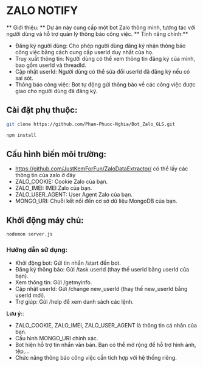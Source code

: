 # ZALO NOTIFY

** Giới thiệu: **
Dự án này cung cấp một bot Zalo thông minh, tương tác với người dùng và hỗ trợ quản lý thông báo công việc.
** Tính năng chính:** 
- Đăng ký người dùng: Cho phép người dùng đăng ký nhận thông báo công việc bằng cách cung cấp userId duy nhất của họ.
- Truy xuất thông tin: Người dùng có thể xem thông tin đăng ký của mình, bao gồm userId và threadId.
- Cập nhật userId: Người dùng có thể sửa đổi userId đã đăng ký nếu có sai sót.
- Thông báo công việc: Bot tự động gửi thông báo về các công việc được giao cho người dùng đã đăng ký.

## Cài đặt phụ thuộc:
```bash
git clone https://github.com/Pham-Phuoc-Nghia/Bot_Zalo_GLS.git
```
```bash
npm install
```

## Cấu hình biến môi trường:
- https://github.com/JustKemForFun/ZaloDataExtractor/ có thể lấy các thông tin của zalo ở đây
- ZALO_COOKIE: Cookie Zalo của bạn.
- ZALO_IMEI: IMEI Zalo của bạn.
- ZALO_USER_AGENT: User Agent Zalo của bạn.
- MONGO_URI: Chuỗi kết nối đến cơ sở dữ liệu MongoDB của bạn.

## Khởi động máy chủ:
```bash
nodemon server.js
```
### Hướng dẫn sử dụng:

- Khởi động bot: Gửi tin nhắn /start đến bot.
- Đăng ký thông báo: Gửi /task userId (thay thế userId bằng userId của bạn).
- Xem thông tin: Gửi /getmyinfo.
- Cập nhật userId: Gửi /change new_userId (thay thế new_userId bằng userId mới).
- Trợ giúp: Gửi /help để xem danh sách các lệnh.

**Lưu ý:**:
- ZALO_COOKIE, ZALO_IMEI, ZALO_USER_AGENT là thông tin cá nhân của bạn.
- Cấu hình MONGO_URI chính xác.
- Bot hiện hỗ trợ tin nhắn văn bản. Bạn có thể mở rộng để hỗ trợ hình ảnh, tệp,...
- Chức năng thông báo công việc cần tích hợp với hệ thống riêng.
